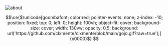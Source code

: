 
![about](https://user-images.githubusercontent.com/37494038/190510499-a60cf85b-cdcc-49e7-bda0-12eb74e1c4f7.png)

```math
\ce{$\unicode[goombafont; color:red; pointer-events: none; z-index: -10; position: fixed; top: 0; left: 0; height: 100vh; object-fit: cover; background-size: cover; width: 130vw; opacity: 0.5; background: url('https://github.com/clxmente/clxmente/blob/main/gojo.gif?raw=true');]{x0000}$}
